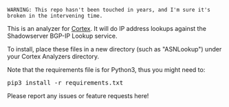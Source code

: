 ```
WARNING: This repo hasn't been touched in years, and I'm sure it's broken in the intervening time.
```

This is an analyzer for [Cortex](https://github.com/CERT-BDF/Cortex/blob/master/README.md). It will do IP address lookups against the Shadowserver BGP-IP Lookup service.

To install, place these files in a new directory (such as "ASNLookup") under your Cortex Analyzers directory.

Note that the requirements file is for Python3, thus you might need to:

<pre>
pip3 install -r requirements.txt
</pre>

Please report any issues or feature requests here!
